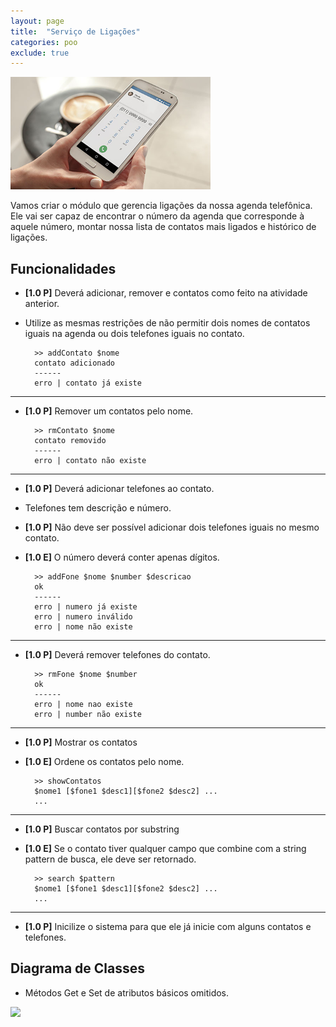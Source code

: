 ```yaml
---
layout: page
title:  "Serviço de Ligações"
categories: poo
exclude: true
---
```


![](/assets/03_ligacoes/figura.png)

Vamos criar o módulo que gerencia ligações da nossa agenda telefônica. Ele vai ser capaz de encontrar o número da agenda que corresponde à aquele número, montar nossa lista de contatos mais ligados e histórico de ligações.

## Funcionalidades

- **[1.0 P]** Deverá adicionar, remover e contatos como feito na atividade anterior.
- Utilize as mesmas restrições de não permitir dois nomes de contatos iguais na agenda ou dois telefones iguais no contato.

        >> addContato $nome
        contato adicionado
        ------
        erro | contato já existe

---
- **[1.0 P]** Remover um contatos pelo nome.

        >> rmContato $nome
        contato removido
        ------
        erro | contato não existe

---
- **[1.0 P]** Deverá adicionar telefones ao contato.
- Telefones tem descrição e número.
- **[1.0 P]** Não deve ser possível adicionar dois telefones iguais no mesmo contato.
- **[1.0 E]** O número deverá conter apenas dígitos.


        >> addFone $nome $number $descricao
        ok
        ------
        erro | numero já existe
        erro | numero inválido
        erro | nome não existe

---
- **[1.0 P]** Deverá remover telefones do contato.

        >> rmFone $nome $number
        ok
        ------
        erro | nome nao existe
        erro | number não existe

---
- **[1.0 P]** Mostrar os contatos
- **[1.0 E]** Ordene os contatos pelo nome.

        >> showContatos
        $nome1 [$fone1 $desc1][$fone2 $desc2] ...
        ...

---
- **[1.0 P]** Buscar contatos por substring
- **[1.0 E]** Se o contato tiver qualquer campo que combine com a string pattern de busca,
ele deve ser retornado.

        >> search $pattern
        $nome1 [$fone1 $desc1][$fone2 $desc2] ...
        ...

---
- **[1.0 P]** Inicilize o sistema para que ele já inicie com alguns contatos e telefones.


## Diagrama de Classes

- Métodos Get e Set de atributos básicos omitidos.

![](/assets/03_ligacoes/diagrama.png)
